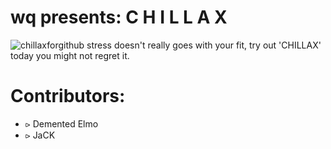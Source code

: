 # wq presents: C H I L L A X
![chillaxforgithub](https://user-images.githubusercontent.com/84565593/150661790-8b4a4fe4-2adf-4102-92bc-da4ac361f99d.jpg)
stress doesn't really goes with your fit, try out 'CHILLAX' today you might not regret it.

# Contributors:
- ⪧ Demented Elmo
- ⪧ JaCK

